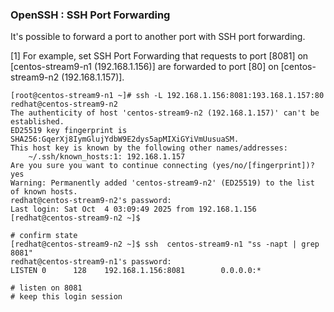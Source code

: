 ### OpenSSH : SSH Port Forwarding

 It's possible to forward a port to another port with SSH port forwarding. 

[1]  For example, set SSH Port Forwarding that requests to port [8081] on [centos-stream9-n1 (192.168.1.156)] are forwarded to port [80] on [centos-stream9-n2 (192.168.1.157)]. 

    [root@centos-stream9-n1 ~]# ssh -L 192.168.1.156:8081:193.168.1.157:80 redhat@centos-stream9-n2 
    The authenticity of host 'centos-stream9-n2 (192.168.1.157)' can't be established.
    ED25519 key fingerprint is SHA256:GqerXj8IymGlujYdbW9E2dys5apMIXiGYiVmUusuaSM.
    This host key is known by the following other names/addresses:
        ~/.ssh/known_hosts:1: 192.168.1.157
    Are you sure you want to continue connecting (yes/no/[fingerprint])? yes
    Warning: Permanently added 'centos-stream9-n2' (ED25519) to the list of known hosts.
    redhat@centos-stream9-n2's password: 
    Last login: Sat Oct  4 03:09:49 2025 from 192.168.1.156
    [redhat@centos-stream9-n2 ~]$ 
    
    # confirm state
    [redhat@centos-stream9-n2 ~]$ ssh  centos-stream9-n1 "ss -napt | grep 8081" 
    redhat@centos-stream9-n1's password: 
    LISTEN 0      128    192.168.1.156:8081        0.0.0.0:*   
    
    # listen on 8081
    # keep this login session

